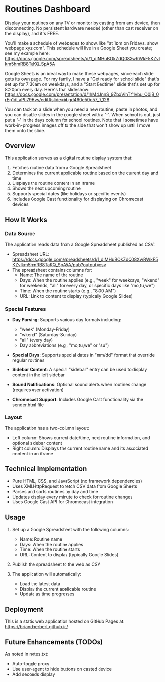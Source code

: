 # Routines Dashboard

Display your routines on any TV or monitor by casting from any device, then disconnecting. No persistent hardware needed (other than cast receiver on the display), and it's FREE.

You'll make a schedule of webpages to show, like "at 1pm on Fridays, show webpage xyz.com". This schedule will live in a Google Sheet you create; see my example here: https://docs.google.com/spreadsheets/d/1_dIMHuBOkZdQ08XwRWkF5KZvlkm5hmRB8TaKQ_SpA5A

Google Sheets is an ideal way to make these webpages, since each slide gets its own page. For my family, I have a "Get ready for school slide" that's set up for 7:30am on weekdays, and a "Start Bedtime" slide that's set up for 8:20pm every day. Here's that slideshow: https://docs.google.com/presentation/d/1hM4JnnS_9ZbxVihTY1vbu_O0jB_0rEp1dLaPti79Hvs/edit#slide=id.gd460e50c57_0_128

You can tack on a slide when you need a new routine, paste in photos, and you can disable slides in the google sheet with a '-'. When school is out, just put a '-' in the days column for school routines. Note that I sometimes have work-in-progress images off to the side that won't show up until I move them onto the slide.

## Overview

This application serves as a digital routine display system that:

1. Fetches routine data from a Google Spreadsheet
2. Determines the current applicable routine based on the current day and time
3. Displays the routine content in an iframe
4. Shows the next upcoming routine
5. Supports special dates (like holidays or specific events)
6. Includes Google Cast functionality for displaying on Chromecast devices

## How It Works

### Data Source

The application reads data from a Google Spreadsheet published as CSV:
- Spreadsheet URL: https://docs.google.com/spreadsheets/d/1_dIMHuBOkZdQ08XwRWkF5KZvlkm5hmRB8TaKQ_SpA5A/pub?output=csv
- The spreadsheet contains columns for:
  - Name: The name of the routine
  - Days: When the routine applies (e.g., "week" for weekdays, "wkend" for weekends, "all" for every day, or specific days like "mo,tu,we")
  - Time: When the routine starts (e.g., "8:00 AM")
  - URL: Link to content to display (typically Google Slides)

### Special Features

- **Day Parsing**: Supports various day formats including:
  - "week" (Monday-Friday)
  - "wkend" (Saturday-Sunday)
  - "all" (every day)
  - Day abbreviations (e.g., "mo,tu,we" or "su")
  
- **Special Days**: Supports special dates in "mm/dd" format that override regular routines

- **Sidebar Content**: A special "sidebar" entry can be used to display content in the left sidebar

- **Sound Notifications**: Optional sound alerts when routines change (requires user activation)

- **Chromecast Support**: Includes Google Cast functionality via the sender.html file

### Layout

The application has a two-column layout:
- Left column: Shows current date/time, next routine information, and optional sidebar content
- Right column: Displays the current routine name and its associated content in an iframe

## Technical Implementation

- Pure HTML, CSS, and JavaScript (no framework dependencies)
- Uses XMLHttpRequest to fetch CSV data from Google Sheets
- Parses and sorts routines by day and time
- Updates display every minute to check for routine changes
- Uses Google Cast API for Chromecast integration

## Usage

1. Set up a Google Spreadsheet with the following columns:
   - Name: Routine name
   - Days: When the routine applies
   - Time: When the routine starts
   - URL: Content to display (typically Google Slides)

2. Publish the spreadsheet to the web as CSV

3. The application will automatically:
   - Load the latest data
   - Display the current applicable routine
   - Update as time progresses

## Deployment

This is a static web application hosted on GitHub Pages at:
https://briandherbert.github.io/

## Future Enhancements (TODOs)

As noted in notes.txt:
- Auto-toggle proxy
- Use user-agent to hide buttons on casted device
- Add seconds display

